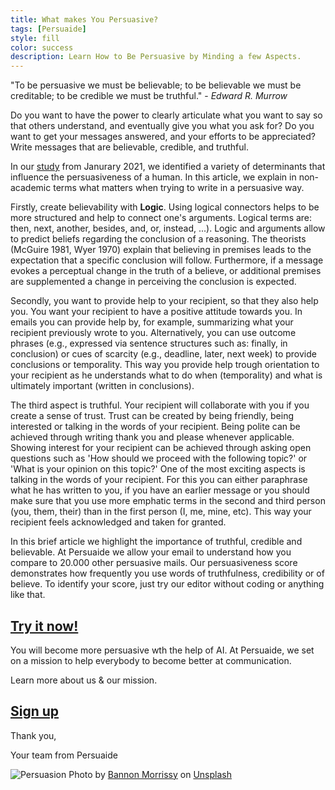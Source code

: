 ```yaml
---
title: What makes You Persuasive?
tags: [Persuaide]
style: fill
color: success
description: Learn How to Be Persuasive by Minding a few Aspects.
---
```


"To be persuasive we must be believable; to be believable we must be creditable​; to be credible we must be truthful." - _Edward R. Murrow_

Do you want to have the power to clearly articulate what you want to say so that others understand, and eventually give you what you ask for? Do you want to get your messages answered, and your efforts to be appreciated? Write messages that are believable, credible, and truthful.

In our [study](https://arxiv.org/abs/2101.05786) from Janurary 2021, we identified a variety of determinants that influence the persuasiveness of a human. In this article, we explain in non-academic terms what matters when trying to write in a persuasive way. 

Firstly, create believability with __Logic__. Using logical connectors helps to be more structured and help to connect one's arguments. Logical terms are: then, next, another, besides, and, or, instead, ...).
Logic and arguments allow to predict beliefs regarding the conclusion of a reasoning. The theorists (McGuire 1981, Wyer 1970) explain that believing in premises leads to the expectation that a specific conclusion will follow. Furthermore, if a message evokes a perceptual change in the truth of a believe, or additional premises are supplemented a change in perceiving the conclusion is expected.

Secondly, you want to provide help to your recipient, so that they also help you. You want your recipient to have a positive attitude towards you. In emails you can provide help by, for example, summarizing what your recipient previously wrote to you. Alternatively, you can use outcome phrases (e.g., expressed via sentence structures such as: finally, in conclusion) or cues of scarcity (e.g., deadline, later, next week) to provide conclusions or temporality. This way you provide help trough orientation to your recipient as he understands what to do when (temporality) and what is ultimately important (written in conclusions).

The third aspect is truthful. Your recipient will collaborate with you if you create a sense of trust. Trust can be created by being friendly, being interested or talking in the words of your recipient. Being polite can be achieved through writing thank you and please whenever applicable. Showing interest for your recipient can be achieved through asking open questions such as 'How should we proceed with the following topic?' or 'What is your opinion on this topic?'
One of the most exciting aspects is talking in the words of your recipient. For this you can either paraphrase what he has written to you, if you have an earlier message or you should make sure that you use more emphatic terms in the second and third person (you, them, their) than in the first person (I, me, mine, etc). This way your recipient feels acknowledged and taken for granted. 

In this brief article we highlight the importance of truthful, credible and believable. At Persuaide we allow your email to understand how you compare to 20.000 other persuasive mails. Our persuasiveness score demonstrates how frequently you use words of truthfulness, credibility or of believe. To identify your score, just try our editor without coding or anything like that.

## [Try it now!](http://app.persuai.de)

You will become more persuasive wth the help of AI. At Persuaide, we set on a mission to help everybody to become better at communication.

Learn more about us & our mission.

## [Sign up](www.persuai.de)

Thank you, 

Your team from Persuaide

![Persuasion](https://images.unsplash.com/photo-1586988173880-26495e2abdad?ixid=MnwxMjA3fDB8MHxwaG90by1wYWdlfHx8fGVufDB8fHx8&ixlib=rb-1.2.1&auto=format&fit=crop&w=934&q=80)
Photo by <a href="https://unsplash.com/@bannon15?utm_source=unsplash&utm_medium=referral&utm_content=creditCopyText">Bannon Morrissy</a> on <a href="https://unsplash.com/s/photos/persuasion?utm_source=unsplash&utm_medium=referral&utm_content=creditCopyText">Unsplash</a>



